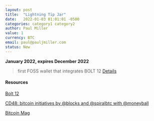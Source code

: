 ```yaml
---
layout: post
title:  "Lightning Tip Jar"
date:   2022-01-03 01:01:01 -0500
categories: category1 category2
author: Paul Miller
value: 1
currency: BTC
email: paul@pauljmiller.com
status: New
---
```


**January 2022, expires December 2022**

> first FOSS wallet that integrates BOLT 12
[Details](https://hrf.org/strike-hrf-bounty)

#### Resources

[Bolt 12](http://www.bolt12.org)

[CD48: bitcoin initiatives by @blocks and @spiralbtc with @moneyball](https://citadeldispatch.com/cd48/)

[Bitcoin Mag](https://bitcoinmagazine.com/business/hrf-strike-launch-lightning-bounty-in-bitcoin)
